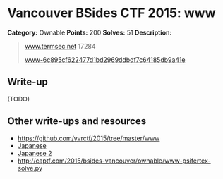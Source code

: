 # Vancouver BSides CTF 2015: www

**Category:** Ownable
**Points:** 200
**Solves:** 51
**Description:** 

> www.termsec.net 17284
> 
> [www-6c895cf622477d1bd2969ddbdf7c64185db9a41e](www-6c895cf622477d1bd2969ddbdf7c64185db9a41e)

## Write-up

(TODO)

## Other write-ups and resources

* <https://github.com/yvrctf/2015/tree/master/www>
* [Japanese](http://mage-ctf-writeup.blogspot.jp/2015/03/b-sides-vancouver-2015.html)
* [Japanese 2](http://charo-it.hatenablog.jp/entry/2015/03/18/234404)
* <http://captf.com/2015/bsides-vancouver/ownable/www-psifertex-solve.py>